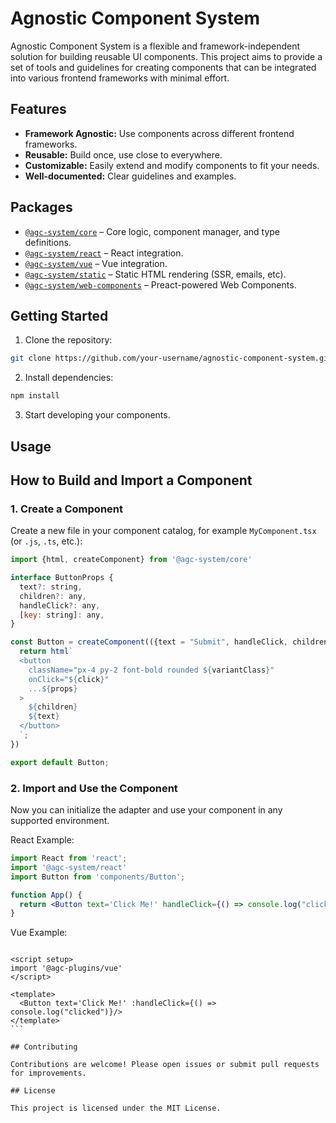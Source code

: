 # Agnostic Component System

Agnostic Component System is a flexible and framework-independent solution for building reusable UI components. This project aims to provide a set of tools and guidelines for creating components that can be integrated into various frontend frameworks with minimal effort.

## Features

- **Framework Agnostic:** Use components across different frontend frameworks.
- **Reusable:** Build once, use close to everywhere.
- **Customizable:** Easily extend and modify components to fit your needs.
- **Well-documented:** Clear guidelines and examples.

## Packages

- [`@agc-system/core`](packages/core) – Core logic, component manager, and type definitions.
- [`@agc-system/react`](packages/react) – React integration.
- [`@agc-system/vue`](packages/vue) – Vue integration.
- [`@agc-system/static`](packages/static) – Static HTML rendering (SSR, emails, etc).
- [`@agc-system/web-components`](packages/web-components) – Preact-powered Web Components.

## Getting Started

1. Clone the repository:
  ```bash
  git clone https://github.com/your-username/agnostic-component-system.git
  ```
2. Install dependencies:
  ```bash
  npm install
  ```
3. Start developing your components.

## Usage


## How to Build and Import a Component

### 1. Create a Component

Create a new file in your component catalog, for example `MyComponent.tsx` (or `.js`, `.ts`, etc.):

```js
import {html, createComponent} from '@agc-system/core'

interface ButtonProps {
  text?: string,
  children?: any,
  handleClick?: any,
  [key: string]: any,
}

const Button = createComponent(({text = "Submit", handleClick, children, ...props}: ButtonProps) => { 
  return html`
  <button 
    className="px-4 py-2 font-bold rounded ${variantClass}"
    onClick="${click}" 
    ...${props}
  >
    ${children}
    ${text}
  </button>
  `;
})

export default Button;
```

### 2. Import and Use the Component
Now you can initialize the adapter and use your component in any supported environment.

React Example:

```jsx
import React from 'react';
import '@agc-system/react'
import Button from 'components/Button';

function App() {
  return <Button text='Click Me!' handleClick={() => console.log("clicked")}/>;
}
```



Vue Example:
````vue

<script setup>
import '@agc-plugins/vue'
</script>

<template>
  <Button text='Click Me!' :handleClick={() => console.log("clicked")}/>
</template>
```

## Contributing

Contributions are welcome! Please open issues or submit pull requests for improvements.

## License

This project is licensed under the MIT License.
